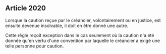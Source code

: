 Article 2020
----
Lorsque la caution reçue par le créancier, volontairement ou en justice, est
ensuite devenue insolvable, il doit en être donné une autre.

Cette règle reçoit exception dans le cas seulement où la caution n'a été donnée
qu'en vertu d'une convention par laquelle le créancier a exigé une telle
personne pour caution.
